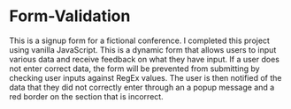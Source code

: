 # Form-Validation
This is a signup form for a fictional conference. I completed this project using vanilla JavaScript. This is a dynamic form that allows users to input various data and receive feedback on what they have input. If a user does not enter correct data, the form will be prevented from submitting by checking user inputs against RegEx values. The user is then notified of the data that they did not correctly enter through an a popup message and a red border on the section that is incorrect. 
